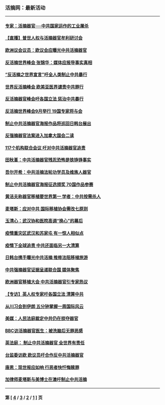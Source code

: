 ### 活摘网：最新活动
---
#### [专家：活摘器官──中共国家运作的工业屠杀](../../pages/nf5883/n13761178.md?06200430) 
#### [【直播】普世人权与活摘器官牟利研讨会](../../pages/nf5883/n13425146.md?06200430) 
#### [欧洲议会议员：欧议会应曝光中共活摘器官](../../pages/nf5883/n13336571.md?06200430) 
#### [反活摘世界峰会 张锦华：媒体应报导事实真相](../../pages/nf5883/n13278502.md?06200430) 
#### [“反活摘之世界宣言”吁全人类制止中共暴行](../../pages/nf5883/n13259730.md?06200430) 
#### [世界反活摘峰会 欧美亚医界谴责中共罪行](../../pages/nf5883/n13253550.md?06200430) 
#### [反活摘器官峰会吁各国立法 惩治中共暴行](../../pages/nf5883/n13245052.md?06200430) 
#### [反活摘世界峰会9月举行 19国专家将与会](../../pages/nf5883/n13201492.md?06200430) 
#### [制止中共活摘器官海报作品将巡回日韩台展出](../../pages/nf5883/n13177791.md?06200430) 
#### [反强摘器官法案进入加拿大国会二读](../../pages/nf5883/n13033450.md?06200430) 
#### [117个机构联合会议 吁对中共活摘器官追责](../../pages/nf5883/n12775087.md?06200430) 
#### [田秋堇：中共活摘器官残忍恐怖是铁铮铮事实](../../pages/nf5883/n12702148.md?06200430) 
#### [吾尔开希：中共活摘法轮功学员及维族人器官](../../pages/nf5883/n12693197.md?06200430) 
#### [制止中共活摘器官海报征选颁奖 70国作品参赛](../../pages/nf5883/n12692050.md?06200430) 
#### [黄洁夫称器官移植要世界第一 学者：中共按需杀人](../../pages/nf5883/n12572329.md?06200430) 
#### [麦塔斯：应对中共 国际移植协会需改七原则](../../pages/nf5883/n12514711.md?06200430) 
#### [玉清心：武汉协和医院高调“换心”的幕后](../../pages/nf5883/n12298730.md?06200430) 
#### [疫情重灾区武汉和苏家屯 有一惊人相似点](../../pages/nf5883/n12150824.md?06200430) 
#### [疫情下全球追责 中共还面临另一大清算](../../pages/nf5883/n12070397.md?06200430) 
#### [日韩台携手曝光中共活摘 推修法阻移植旅游](../../pages/nf5883/n11712046.md?06200430) 
#### [中共强摘器官证据呈递联合国 媒体聚焦](../../pages/nf5883/n11546426.md?06200430) 
#### [欧洲器官移植大会 中共活摘器官引专家热议](../../pages/nf5883/n11539095.md?06200430) 
#### [【专访】英人权专家吁各国立法 清算中共](../../pages/nf5883/n11367315.md?06200430) 
#### [从川习会到伊朗 五分钟掌握一周国际风云](../../pages/nf5883/n11338520.md?06200430) 
#### [美媒：人民法庭裁定中共仍在掠夺器官](../../pages/nf5883/n11334897.md?06200430) 
#### [BBC访活摘器官医生：被洗脑后无罪恶感](../../pages/nf5883/n11335935.md?06200430) 
#### [英法庭： 制止中共活摘器官 全世界有责任](../../pages/nf5883/n11330691.md?06200430) 
#### [台监委访欧 欧议员吁合作反中共活摘器官](../../pages/nf5883/n11109190.md?06200430) 
#### [唐恩：现世报应如响 行恶者快忏悔赎罪](../../pages/nf5883/n11104016.md?06200430) 
#### [加律师麦塔斯与美博士在澳吁制止中共活摘](../../pages/nf5883/n10724764.md?06200430) 

---
#### 第 [ [4](./4.md?06200430) / [3](./3.md?06200430) / [2](./2.md?06200430) / [1](./1.md?06200430) ] 页
